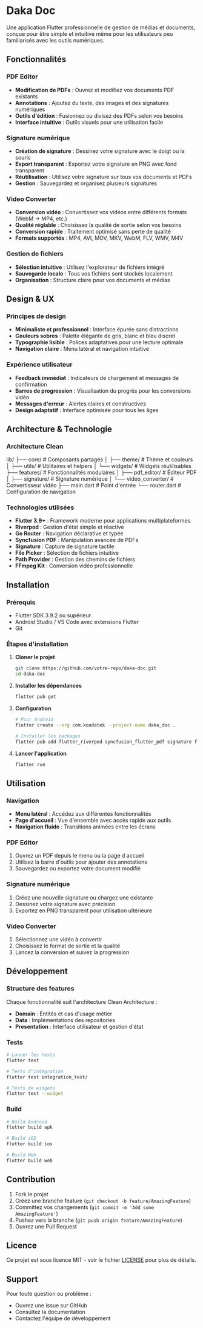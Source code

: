 # Daka Doc

Une application Flutter professionnelle de gestion de médias et documents, conçue pour être simple et intuitive même pour les utilisateurs peu familiarisés avec les outils numériques.

## Fonctionnalités

### PDF Editor
- **Modification de PDFs** : Ouvrez et modifiez vos documents PDF existants
- **Annotations** : Ajoutez du texte, des images et des signatures numériques
- **Outils d'édition** : Fusionnez ou divisez des PDFs selon vos besoins
- **Interface intuitive** : Outils visuels pour une utilisation facile

### Signature numérique
- **Création de signature** : Dessinez votre signature avec le doigt ou la souris
- **Export transparent** : Exportez votre signature en PNG avec fond transparent
- **Réutilisation** : Utilisez votre signature sur tous vos documents et PDFs
- **Gestion** : Sauvegardez et organisez plusieurs signatures

### Video Converter
- **Conversion vidéo** : Convertissez vos vidéos entre différents formats (WebM → MP4, etc.)
- **Qualité réglable** : Choisissez la qualité de sortie selon vos besoins
- **Conversion rapide** : Traitement optimisé sans perte de qualité
- **Formats supportés** : MP4, AVI, MOV, MKV, WebM, FLV, WMV, M4V

### Gestion de fichiers
- **Sélection intuitive** : Utilisez l'explorateur de fichiers intégré
- **Sauvegarde locale** : Tous vos fichiers sont stockés localement
- **Organisation** : Structure claire pour vos documents et médias

## Design & UX

### Principes de design
- **Minimaliste et professionnel** : Interface épurée sans distractions
- **Couleurs sobres** : Palette élégante de gris, blanc et bleu discret
- **Typographie lisible** : Polices adaptatives pour une lecture optimale
- **Navigation claire** : Menu latéral et navigation intuitive

### Expérience utilisateur
- **Feedback immédiat** : Indicateurs de chargement et messages de confirmation
- **Barres de progression** : Visualisation du progrès pour les conversions vidéo
- **Messages d'erreur** : Alertes claires et constructives
- **Design adaptatif** : Interface optimisée pour tous les âges

## Architecture & Technologie

### Architecture Clean
lib/
├── core/                    # Composants partagés
│   ├── theme/              # Thème et couleurs
│   ├── utils/              # Utilitaires et helpers
│   └── widgets/            # Widgets réutilisables
├── features/               # Fonctionnalités modulaires
│   ├── pdf_editor/         # Éditeur PDF
│   ├── signature/          # Signature numérique
│   └── video_converter/    # Convertisseur vidéo
├── main.dart              # Point d'entrée
└── router.dart            # Configuration de navigation

### Technologies utilisées
- **Flutter 3.9+** : Framework moderne pour applications multiplateformes
- **Riverpod** : Gestion d'état simple et réactive
- **Go Router** : Navigation déclarative et typée
- **Syncfusion PDF** : Manipulation avancée de PDFs
- **Signature** : Capture de signature tactile
- **File Picker** : Sélection de fichiers intuitive
- **Path Provider** : Gestion des chemins de fichiers
- **FFmpeg Kit** : Conversion vidéo professionnelle

## Installation

### Prérequis
- Flutter SDK 3.9.2 ou supérieur
- Android Studio / VS Code avec extensions Flutter
- Git

### Étapes d'installation

1. **Cloner le projet**
   ```bash
   git clone https://github.com/votre-repo/daka-doc.git
   cd daka-doc
   ```

2. **Installer les dépendances**
   ```bash
   flutter pub get
   ```

3. **Configuration**
   ```bash
   # Pour Android
   flutter create --org com.koudatek --project-name daka_doc .

   # Installer les packages
   flutter pub add flutter_riverpod syncfusion_flutter_pdf signature file_picker path_provider ffmpeg_kit_flutter flutter_hooks
   ```

4. **Lancer l'application**
   ```bash
   flutter run
   ```

## Utilisation

### Navigation
- **Menu latéral** : Accédez aux différentes fonctionnalités
- **Page d'accueil** : Vue d'ensemble avec accès rapide aux outils
- **Navigation fluide** : Transitions animées entre les écrans

### PDF Editor
1. Ouvrez un PDF depuis le menu ou la page d accueil
2. Utilisez la barre d'outils pour ajouter des annotations
3. Sauvegardez ou exportez votre document modifié

### Signature numérique
1. Créez une nouvelle signature ou chargez une existante
2. Dessinez votre signature avec précision
3. Exportez en PNG transparent pour utilisation ultérieure

### Video Converter
1. Sélectionnez une vidéo à convertir
2. Choisissez le format de sortie et la qualité
3. Lancez la conversion et suivez la progression

## Développement

### Structure des features
Chaque fonctionnalité suit l'architecture Clean Architecture :
- **Domain** : Entités et cas d'usage métier
- **Data** : Implémentations des repositories
- **Presentation** : Interface utilisateur et gestion d'état

### Tests
```bash
# Lancer les tests
flutter test

# Tests d'intégration
flutter test integration_test/

# Tests de widgets
flutter test --widget
```

### Build
```bash
# Build Android
flutter build apk

# Build iOS
flutter build ios

# Build Web
flutter build web
```

## Contribution

1. Fork le projet
2. Créez une branche feature (`git checkout -b feature/AmazingFeature`)
3. Committez vos changements (`git commit -m 'Add some AmazingFeature'`)
4. Pushez vers la branche (`git push origin feature/AmazingFeature`)
5. Ouvrez une Pull Request

## Licence

Ce projet est sous licence MIT - voir le fichier [LICENSE](LICENSE) pour plus de détails.

## Support

Pour toute question ou problème :
- Ouvrez une issue sur GitHub
- Consultez la documentation
- Contactez l'équipe de développement